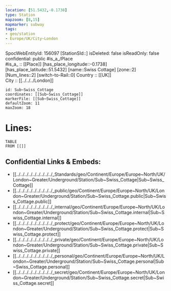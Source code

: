 ```yaml
---
location: [51.5432,-0.1738] 
type: Station 
mapzoom: [8,15] 
mapmarker: subway 
tags:
- geo/station
- Europe/UK/City~London
---
```

SpocWebEntityId: 156097
[StationSId::] 
isDeleted: false
isReadOnly: false
confidential: public
#is_a_/Place  
#is_a_ :: [[Place]] 
[has_place_longitude::-0.1738] 
[has_place_latitude::51.5432] 
[name::Swiss Cottage] 
[zone::2] 
[Num_lines::2] 
[switch-to-Rail::0] 
Country :: [[UK]]  
City :: [[../../../London]]  


```leaflet
id: Sub~Swiss_Cottage
coordinates: [[Sub~Swiss_Cottage]] 
markerFile: [[Sub~Swiss_Cottage]] 
defaultZoom: 11 
maxZoom: 18
```


# Lines: 
```dataview
TABLE 
FROM [[]] 
```

## Confidential Links & Embeds: 
- [[../../../../../../../../../_Standards/geo/Continent/Europe/Europe~North/UK/London~Greater/Underground/Station/Sub~Swiss_Cottage|Sub~Swiss_Cottage]] 
- [[../../../../../../../../../_public/geo/Continent/Europe/Europe~North/UK/London~Greater/Underground/Station/Sub~Swiss_Cottage.public|Sub~Swiss_Cottage.public]] 
- [[../../../../../../../../../_internal/geo/Continent/Europe/Europe~North/UK/London~Greater/Underground/Station/Sub~Swiss_Cottage.internal|Sub~Swiss_Cottage.internal]] 
- [[../../../../../../../../../_protect/geo/Continent/Europe/Europe~North/UK/London~Greater/Underground/Station/Sub~Swiss_Cottage.protect|Sub~Swiss_Cottage.protect]] 
- [[../../../../../../../../../_private/geo/Continent/Europe/Europe~North/UK/London~Greater/Underground/Station/Sub~Swiss_Cottage.private|Sub~Swiss_Cottage.private]] 
- [[../../../../../../../../../_personal/geo/Continent/Europe/Europe~North/UK/London~Greater/Underground/Station/Sub~Swiss_Cottage.personal|Sub~Swiss_Cottage.personal]] 
- [[../../../../../../../../../_secret/geo/Continent/Europe/Europe~North/UK/London~Greater/Underground/Station/Sub~Swiss_Cottage.secret|Sub~Swiss_Cottage.secret]] 
